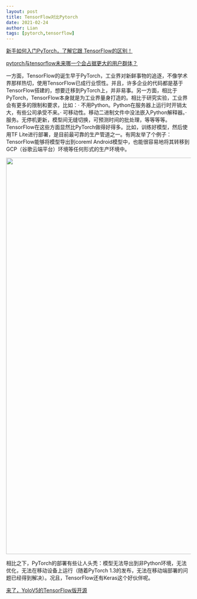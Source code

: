 ```yaml
---
layout: post
title: TensorFlow对比Pytorch
date: 2021-02-24
author: Lian
tags: [pytorch,tensorflow]
---
```


[新手如何入门PyTorch，了解它跟 TensorFlow的区别！](https://zhuanlan.zhihu.com/p/196526402)


[pytorch与tensorflow未来哪一个会占据更大的用户群体？](https://www.zhihu.com/question/322651220/answer/859352351)

一方面，TensorFlow的诞生早于PyTorch，工业界对新鲜事物的追逐，不像学术界那样热切，使用TensorFlow已成行业惯性。并且，许多企业的代码都是基于TensorFlow搭建的，想要迁移到PyTorch上，并非易事。另一方面，相比于PyTorch，TensorFlow本身就是为工业界量身打造的。相比于研究实验，工业界会有更多的限制和要求，比如：· 不用Python。Python在服务器上运行时开销太大，有些公司承受不来。· 可移动性。移动二进制文件中没法嵌入Python解释器。· 服务。无停机更新，模型间无缝切换，可预测时间的批处理，等等等等。TensorFlow在这些方面显然比PyTorch做得好得多。比如，训练好模型，然后使用TF Lite进行部署，是目前最可靠的生产管道之一。有网友举了个例子：TensorFlow能够将模型导出到coreml Android模型中，也能很容易地将其转移到GCP（谷歌云端平台）环境等任何形式的生产环境中。

<img src="https://pic4.zhimg.com/50/v2-9a8d9b12bc06587f8d1ae1f5f182d8ac_hd.jpg?source=1940ef5c" data-caption="" data-size="normal" data-rawwidth="1080" data-rawheight="131" class="origin_image zh-lightbox-thumb" width="1080" data-original="https://pic1.zhimg.com/v2-9a8d9b12bc06587f8d1ae1f5f182d8ac_r.jpg?source=1940ef5c"/>

相比之下，PyTorch的部署有些让人头秃：模型无法导出到非Python环境，无法优化，无法在移动设备上运行（随着PyTorch 1.3的发布，无法在移动端部署的问题已经得到解决）。况且，TensorFlow还有Keras这个好伙伴呢。

[来了，YoloV5的TensorFlow版开源](https://www.jianshu.com/p/5fa8365f6a54)
